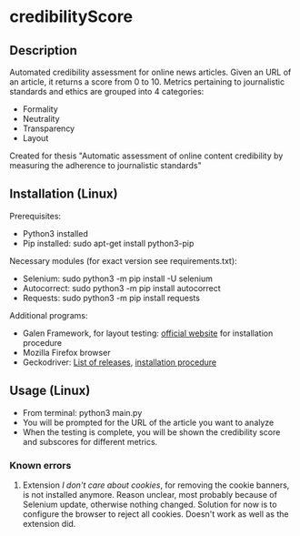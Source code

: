 # credibilityScore

## Description
Automated credibility assessment for online news articles. Given an URL of an article, it returns a score from 0 to 10. Metrics pertaining to journalistic standards and ethics are grouped into 4 categories:
* Formality
* Neutrality
* Transparency
* Layout

Created for thesis "Automatic assessment of online content credibility by measuring the adherence to journalistic standards"

## Installation (Linux)
Prerequisites:
* Python3 installed
* Pip installed: sudo apt-get install python3-pip

Necessary modules (for exact version see requirements.txt):
* Selenium: sudo python3 -m pip install -U selenium
* Autocorrect: sudo python3 -m pip install autocorrect
* Requests: sudo python3 -m pip install requests

Additional programs:
* Galen Framework, for layout testing: [official website](http://galenframework.com/docs/getting-started-install-galen/) for installation procedure
* Mozilla Firefox browser
* Geckodriver: [List of releases](https://github.com/mozilla/geckodriver/releases), [installation procedure](https://askubuntu.com/questions/870530/how-to-install-geckodriver-in-ubuntu)

## Usage (Linux)
* From terminal: python3 main.py
* You will be prompted for the URL of the article you want to analyze
* When the testing is complete, you will be shown the credibility score and subscores for different metrics.

### Known errors
1. Extension _I don't care about cookies_, for removing the cookie banners, is not installed anymore. Reason unclear, most probably because of Selenium update, otherwise nothing changed. Solution for now is to configure the browser to reject all cookies. Doesn't work as well as the extension did.

